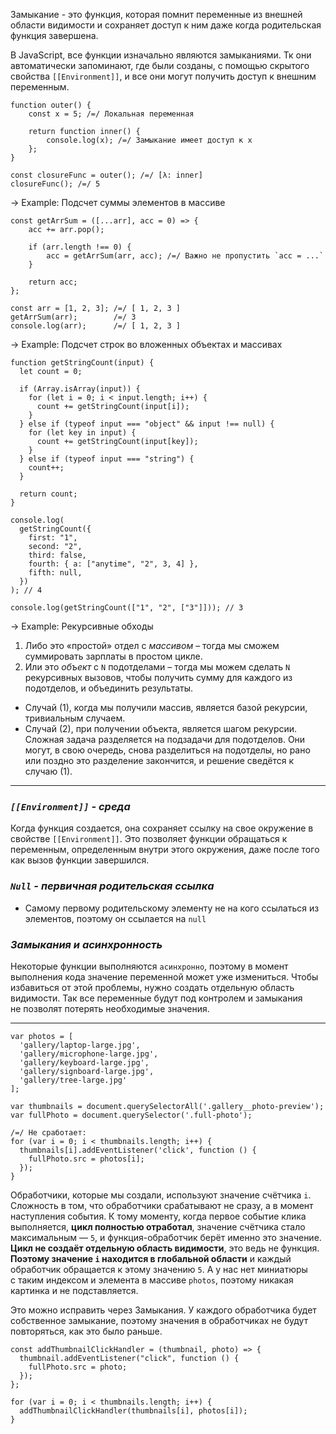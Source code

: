 Замыкание - это функция, которая помнит переменные из внешней области видимости и сохраняет доступ к ним даже когда родительская функция завершена.

В JavaScript, все функции изначально являются замыканиями.
Тк они автоматически запоминают, где были созданы, с помощью скрытого свойства `[[Environment]]`, и все они могут получить доступ к внешним переменным.

```
function outer() {
    const x = 5; /=/ Локальная переменная

    return function inner() {
        console.log(x); /=/ Замыкание имеет доступ к x
    };
}

const closureFunc = outer(); /=/ [λ: inner]
closureFunc(); /=/ 5
```

-> Example: Подсчет суммы элементов в массиве

```
const getArrSum = ([...arr], acc = 0) => {
	acc += arr.pop();

	if (arr.length !== 0) {
		acc = getArrSum(arr, acc); /=/ Важно не пропустить `acc = ...`
	}

	return acc;
};

const arr = [1, 2, 3]; /=/ [ 1, 2, 3 ]
getArrSum(arr);        /=/ 3
console.log(arr);      /=/ [ 1, 2, 3 ]
```

-> Example: Подсчет строк во вложенных объектах и массивах

```
function getStringCount(input) {
  let count = 0;

  if (Array.isArray(input)) {
    for (let i = 0; i < input.length; i++) {
      count += getStringCount(input[i]);
    }
  } else if (typeof input === "object" && input !== null) {
    for (let key in input) {
      count += getStringCount(input[key]);
    }
  } else if (typeof input === "string") {
    count++;
  }

  return count;
}

console.log(
  getStringCount({
    first: "1",
    second: "2",
    third: false,
    fourth: { a: ["anytime", "2", 3, 4] },
    fifth: null,
  })
); // 4

console.log(getStringCount(["1", "2", ["3"]])); // 3
```

-> Example: Рекурсивные обходы

1. Либо это «простой» отдел с _массивом_ – тогда мы сможем суммировать зарплаты в простом цикле.
2. Или это _объект_ с `N` подотделами – тогда мы можем сделать `N` рекурсивных вызовов, чтобы получить сумму для каждого из подотделов, и объединить результаты.

- Случай (1), когда мы получили массив, является базой рекурсии, тривиальным случаем.
- Случай (2), при получении объекта, является шагом рекурсии. Сложная задача разделяется на подзадачи для подотделов. Они могут, в свою очередь, снова разделиться на подотделы, но рано или поздно это разделение закончится, и решение сведётся к случаю (1).

---
### _`[[Environment]]` - среда_

Когда функция создается, она сохраняет ссылку на свое окружение в свойстве `[[Environment]]`.
Это позволяет функции обращаться к переменным, определенным внутри этого окружения, даже после того как вызов функции завершился.

### _`Null` - первичная родительская ссылка_

- Самому первому родительскому элементу не на кого ссылаться из элементов, поэтому он ссылается на `null`

### _Замыкания и асинхронность_

Некоторые функции выполняются `асинхронно`, поэтому в момент выполнения кода значение переменной может уже измениться.
Чтобы избавиться от этой проблемы, нужно создать отдельную область видимости. Так все переменные будут под контролем и замыкания не позволят потерять необходимые значения.

---

```
var photos = [
  'gallery/laptop-large.jpg',
  'gallery/microphone-large.jpg',
  'gallery/keyboard-large.jpg',
  'gallery/signboard-large.jpg',
  'gallery/tree-large.jpg'
];

var thumbnails = document.querySelectorAll('.gallery__photo-preview');
var fullPhoto = document.querySelector('.full-photo');

/=/ Не сработает:
for (var i = 0; i < thumbnails.length; i++) {
  thumbnails[i].addEventListener('click', function () {
    fullPhoto.src = photos[i];
  });
}
```

Обработчики, которые мы создали, используют значение счётчика `i`. Сложность в том, что обработчики срабатывают не сразу, а в момент наступления события. К тому моменту, когда первое событие клика выполняется, **цикл полностью отработал**, значение счётчика стало максимальным — `5`, и функция-обработчик берёт именно это значение. **Цикл не создаёт отдельную область видимости**, это ведь не функция. **Поэтому значение `i` находится в глобальной области** и каждый обработчик обращается к этому значению `5`.
А у нас нет миниатюры с таким индексом и элемента в массиве `photos`, поэтому никакая картинка и не подставляется.

Это можно исправить через Замыкания.
У каждого обработчика будет собственное замыкание, поэтому значения в обработчиках не будут повторяться, как это было раньше.

```
const addThumbnailClickHandler = (thumbnail, photo) => {
  thumbnail.addEventListener("click", function () {
    fullPhoto.src = photo;
  });
};

for (var i = 0; i < thumbnails.length; i++) {
  addThumbnailClickHandler(thumbnails[i], photos[i]);
}
```
